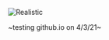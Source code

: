 
![Realistic](https://user-images.githubusercontent.com/81689727/113489134-01b47980-9488-11eb-920a-47e594b2003a.png)

~testing github.io on 4/3/21~
